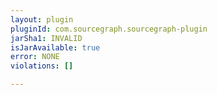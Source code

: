 ```yaml
---
layout: plugin
pluginId: com.sourcegraph.sourcegraph-plugin
jarSha1: INVALID
isJarAvailable: true
error: NONE
violations: []

---
```

